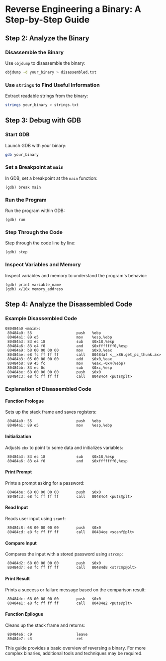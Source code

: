 # Reverse Engineering a Binary: A Step-by-Step Guide

## Step 2: Analyze the Binary

### Disassemble the Binary

Use `objdump` to disassemble the binary:

```sh
objdump -d your_binary > disassembled.txt
```

### Use `strings` to Find Useful Information

Extract readable strings from the binary:

```sh
strings your_binary > strings.txt
```

## Step 3: Debug with GDB

### Start GDB

Launch GDB with your binary:

```sh
gdb your_binary
```

### Set a Breakpoint at `main`

In GDB, set a breakpoint at the `main` function:

```gdb
(gdb) break main
```

### Run the Program

Run the program within GDB:

```gdb
(gdb) run
```

### Step Through the Code

Step through the code line by line:

```gdb
(gdb) step
```

### Inspect Variables and Memory

Inspect variables and memory to understand the program's behavior:

```gdb
(gdb) print variable_name
(gdb) x/10x memory_address
```

## Step 4: Analyze the Disassembled Code

### Example Disassembled Code

```assembly
080484a0 <main>:
 80484a0: 55                    push   %ebp
 80484a1: 89 e5                 mov    %esp,%ebp
 80484a3: 83 ec 18              sub    $0x18,%esp
 80484a6: 83 e4 f0              and    $0xfffffff0,%esp
 80484a9: b8 00 00 00 00        mov    $0x0,%eax
 80484ae: e8 fc ff ff ff        call   80484af <__x86.get_pc_thunk.ax>
 80484b3: 05 00 00 00 00        add    $0x0,%eax
 80484b8: 89 45 fc              mov    %eax,-0x4(%ebp)
 80484bb: 83 ec 0c              sub    $0xc,%esp
 80484be: 68 00 00 00 00        push   $0x0
 80484c3: e8 fc ff ff ff        call   80484c4 <puts@plt>
```

### Explanation of Disassembled Code

#### Function Prologue

Sets up the stack frame and saves registers:

```assembly
 80484a0: 55                    push   %ebp
 80484a1: 89 e5                 mov    %esp,%ebp
```

#### Initialization

Adjusts `ebx` to point to some data and initializes variables:

```assembly
 80484a3: 83 ec 18              sub    $0x18,%esp
 80484a6: 83 e4 f0              and    $0xfffffff0,%esp
```

#### Print Prompt

Prints a prompt asking for a password:

```assembly
 80484be: 68 00 00 00 00        push   $0x0
 80484c3: e8 fc ff ff ff        call   80484c4 <puts@plt>
```

#### Read Input

Reads user input using `scanf`:

```assembly
 80484c8: 68 00 00 00 00        push   $0x0
 80484cd: e8 fc ff ff ff        call   80484ce <scanf@plt>
```

#### Compare Input

Compares the input with a stored password using `strcmp`:

```assembly
 80484d2: 68 00 00 00 00        push   $0x0
 80484d7: e8 fc ff ff ff        call   80484d8 <strcmp@plt>
```

#### Print Result

Prints a success or failure message based on the comparison result:

```assembly
 80484dc: 68 00 00 00 00        push   $0x0
 80484e1: e8 fc ff ff ff        call   80484e2 <puts@plt>
```

#### Function Epilogue

Cleans up the stack frame and returns:

```assembly
 80484e6: c9                    leave
 80484e7: c3                    ret
```

This guide provides a basic overview of reversing a binary. For more complex binaries, additional tools and techniques may be required.